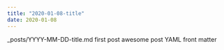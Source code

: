 ```yaml
---
title: "2020-01-08-title"
date: 2020-01-08
---
```



_posts/YYYY-MM-DD-title.md
first post
awesome post
YAML front matter

